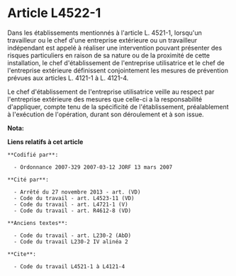 # Article L4522-1

Dans les établissements mentionnés à l'article L. 4521-1, lorsqu'un travailleur ou le chef d'une entreprise extérieure ou un
travailleur indépendant est appelé à réaliser une intervention pouvant présenter des risques particuliers en raison de sa
nature ou de la proximité de cette installation, le chef d'établissement de l'entreprise utilisatrice et le chef de
l'entreprise extérieure définissent conjointement les mesures de prévention prévues aux articles L. 4121-1 à L. 4121-4.

Le chef d'établissement de l'entreprise utilisatrice veille au respect par l'entreprise extérieure des mesures que celle-ci a
la responsabilité d'appliquer, compte tenu de la spécificité de l'établissement, préalablement à l'exécution de l'opération,
durant son déroulement et à son issue.

**Nota:**



**Liens relatifs à cet article**

	**Codifié par**:

	  - Ordonnance 2007-329 2007-03-12 JORF 13 mars 2007

	**Cité par**:

	  - Arrêté du 27 novembre 2013 - art. (VD)
	  - Code du travail - art. L4523-11 (VD)
	  - Code du travail - art. L4721-1 (V)
	  - Code du travail - art. R4612-8 (VD)

	**Anciens textes**:

	  - Code du travail - art. L230-2 (AbD)
	  - Code du travail L230-2 IV alinéa 2

	**Cite**:

	  - Code du travail L4521-1 à L4121-4
